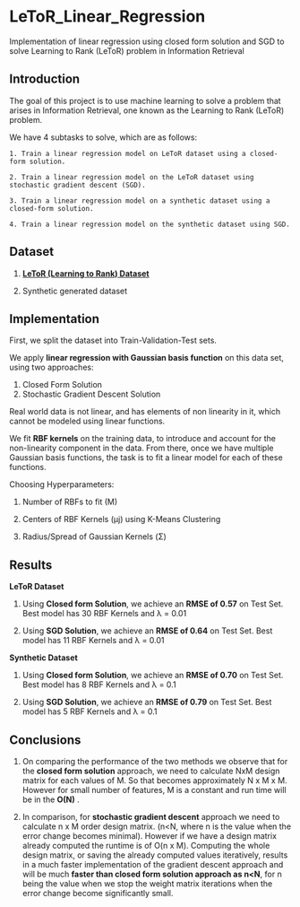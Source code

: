 # LeToR_Linear_Regression
Implementation of  linear regression using closed form solution and SGD to solve Learning to Rank (LeToR) problem in Information Retrieval

## Introduction
The goal of this project is to use machine learning to solve a problem that arises in Information Retrieval, one known as the Learning to Rank (LeToR) problem. 

We have 4 subtasks to solve, which are as follows: 

    1. Train a linear regression model on LeToR dataset using a closed-form solution. 
    
    2. Train a linear regression model on the LeToR dataset using stochastic gradient descent (SGD). 
    
    3. Train a linear regression model on a synthetic dataset using a closed-form solution. 
    
    4. Train a linear regression model on the synthetic dataset using SGD.

## Dataset

  1. **[LeToR (Learning to Rank) Dataset](https://www.microsoft.com/en-us/research/project/letor-learning-rank-information-retrieval/)**

  2. Synthetic generated dataset
 
## Implementation

First, we split the dataset into Train-Validation-Test sets.

We apply **linear regression with Gaussian basis function** on this data set, using two approaches: 
   1. Closed Form Solution 
   2. Stochastic Gradient Descent Solution

Real world data is not linear, and has elements of non linearity in it, which cannot be modeled using linear functions. 

We fit **RBF kernels** on the training data, to introduce and account for the non-linearity component in the data. From there, once we have multiple Gaussian basis functions, the task is to fit a linear model for each of these functions.

Choosing Hyperparameters:
  1. Number of RBFs to fit (M)
  
  2. Centers of RBF Kernels (μj) using K-Means Clustering
  
  3. Radius/Spread of Gaussian Kernels (Σ)
  
## Results

**LeToR Dataset**
  1. Using **Closed form Solution**, we achieve an **RMSE of 0.57** on Test Set. Best model has 30 RBF Kernels and λ = 0.01

  2. Using **SGD Solution**, we achieve an **RMSE of 0.64** on Test Set. Best model has 11 RBF Kernels and λ = 0.01
  
**Synthetic Dataset**
  1. Using **Closed form Solution**, we achieve an **RMSE of 0.70** on Test Set. Best model has 8 RBF Kernels and λ = 0.1

  2. Using **SGD Solution**, we achieve an **RMSE of 0.79** on Test Set. Best model has 5 RBF Kernels and λ = 0.1


## Conclusions

1. On comparing the performance of the two methods we observe that for the **closed form solution** approach, we need to calculate NxM design matrix for each values of M. So that becomes approximately N x M x M. However for small number of features, M is a constant and run time will be in the **O(N)** .

2. In comparison, for **stochastic gradient descent** approach we need to calculate n x M order design matrix. (n<N, where n is the value when the error change becomes minimal). However if we have a design matrix already computed the runtime is of O(n x M). Computing the whole design matrix, or saving the already computed values iteratively, results in a much faster implementation of the gradient descent approach and will be much **faster than closed form solution approach as n<N**, for n being the value when we stop the weight matrix iterations when the error change become significantly small.

